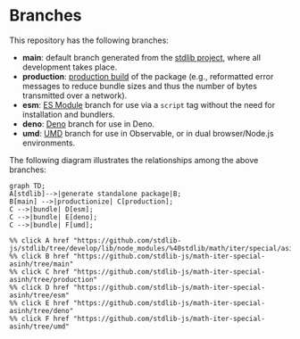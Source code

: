 <!--

@license Apache-2.0

Copyright (c) 2022 The Stdlib Authors.

Licensed under the Apache License, Version 2.0 (the "License");
you may not use this file except in compliance with the License.
You may obtain a copy of the License at

    http://www.apache.org/licenses/LICENSE-2.0

Unless required by applicable law or agreed to in writing, software
distributed under the License is distributed on an "AS IS" BASIS,
WITHOUT WARRANTIES OR CONDITIONS OF ANY KIND, either express or implied.
See the License for the specific language governing permissions and
limitations under the License.

-->

# Branches

This repository has the following branches:

-   **main**: default branch generated from the [stdlib project][stdlib-url], where all development takes place.
-   **production**: [production build][production-url] of the package (e.g., reformatted error messages to reduce bundle sizes and thus the number of bytes transmitted over a network).
-   **esm**: [ES Module][esm-url] branch for use via a `script` tag without the need for installation and bundlers.
-   **deno**: [Deno][deno-url] branch for use in Deno.
-   **umd**: [UMD][umd-url] branch for use in Observable, or in dual browser/Node.js environments.

The following diagram illustrates the relationships among the above branches:

```mermaid
graph TD;
A[stdlib]-->|generate standalone package|B;
B[main] -->|productionize| C[production];
C -->|bundle| D[esm];
C -->|bundle| E[deno];
C -->|bundle| F[umd];

%% click A href "https://github.com/stdlib-js/stdlib/tree/develop/lib/node_modules/%40stdlib/math/iter/special/asinh"
%% click B href "https://github.com/stdlib-js/math-iter-special-asinh/tree/main"
%% click C href "https://github.com/stdlib-js/math-iter-special-asinh/tree/production"
%% click D href "https://github.com/stdlib-js/math-iter-special-asinh/tree/esm"
%% click E href "https://github.com/stdlib-js/math-iter-special-asinh/tree/deno"
%% click F href "https://github.com/stdlib-js/math-iter-special-asinh/tree/umd"
```

[stdlib-url]: https://github.com/stdlib-js/stdlib/tree/develop/lib/node_modules/%40stdlib/math/iter/special/asinh
[production-url]: https://github.com/stdlib-js/math-iter-special-asinh/tree/production
[deno-url]: https://github.com/stdlib-js/math-iter-special-asinh/tree/deno
[umd-url]: https://github.com/stdlib-js/math-iter-special-asinh/tree/umd
[esm-url]: https://github.com/stdlib-js/math-iter-special-asinh/tree/esm